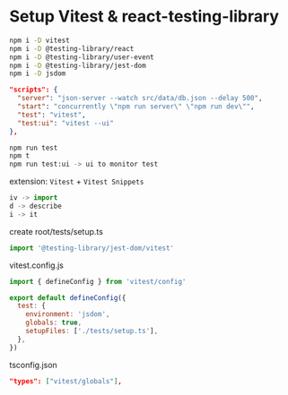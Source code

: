 # Setup Vitest & react-testing-library

```bash
npm i -D vitest
npm i -D @testing-library/react 
npm i -D @testing-library/user-event
npm i -D @testing-library/jest-dom
npm i -D jsdom
```


```json
"scripts": {
  "server": "json-server --watch src/data/db.json --delay 500",
  "start": "concurrently \"npm run server\" \"npm run dev\"",
  "test": "vitest",
  "test:ui": "vitest --ui"
},
```


```bash
npm run test
npm t
npm run test:ui -> ui to monitor test
```


extension: `Vitest` + `Vitest Snippets`
```js
iv -> import 
d -> describe
i -> it
```


create root/tests/setup.ts
```ts
import '@testing-library/jest-dom/vitest'
```


vitest.config.js
```js
import { defineConfig } from 'vitest/config'

export default defineConfig({
  test: {
    environment: 'jsdom',
    globals: true,
    setupFiles: ['./tests/setup.ts'],
  },
})

```


tsconfig.json
```json
"types": ["vitest/globals"],
```

